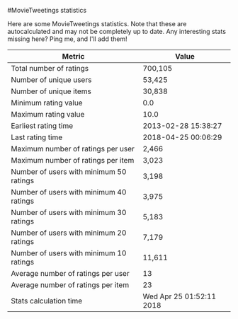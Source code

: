 #MovieTweetings statistics

Here are some MovieTweetings statistics. Note that these are autocalculated and may not be completely up to date. Any interesting stats missing here? Ping me, and I'll add them!

Metric | Value
--- | ---
Total number of ratings                 | 700,105
Number of unique users                  | 53,425
Number of unique items                  | 30,838
Minimum rating value                    | 0.0
Maximum rating value                    | 10.0
Earliest rating time                    | 2013-02-28 15:38:27
Last rating time                        | 2018-04-25 00:06:29
Maximum number of ratings per user      | 2,466
Maximum number of ratings per item      | 3,023
Number of users with minimum 50 ratings | 3,198
Number of users with minimum 40 ratings | 3,975
Number of users with minimum 30 ratings | 5,183
Number of users with minimum 20 ratings | 7,179
Number of users with minimum 10 ratings | 11,611
Average number of ratings per user      | 13
Average number of ratings per item      | 23
Stats calculation time                  | Wed Apr 25 01:52:11 2018

